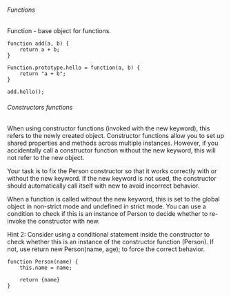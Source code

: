 ###### Functions
Function - base object for functions.
```
function add(a, b) {
    return a + b;
}

Function.prototype.hello = function(a, b) {
    return "a + b";
}

add.hello();
```

###### Constructors functions
When using constructor functions (invoked with the new keyword), this refers to the newly created object. Constructor functions allow you to set up shared properties and methods across multiple instances. However, if you accidentally call a constructor function without the new keyword, this will not refer to the new object.

Your task is to fix the Person constructor so that it works correctly with or without the new keyword. If the new keyword is not used, the constructor should automatically call itself with new to avoid incorrect behavior.

When a function is called without the new keyword, this is set to the global object in non-strict mode and undefined in strict mode. You can use a condition to check if this is an instance of Person to decide whether to re-invoke the constructor with new.

Hint 2:
Consider using a conditional statement inside the constructor to check whether this is an instance of the constructor function (Person). If not, use return new Person(name, age); to force the correct behavior.

```
function Person(name) {
    this.name = name;

    return {name}
}



```